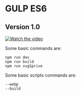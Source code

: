 # GULP ES6

## Version 1.0

[![Watch the video](https://img.youtube.com/vi/T-D1KVIuvjA/maxresdefault.jpg)](https://www.youtube.com/watch?v=NOk6CP5_OcY)

Some basic commands are:

```
npm run dev
npm run build
npm run svgSprive
```

Some basic scripts commands are:

```
--webp
--build
```
